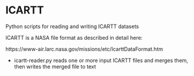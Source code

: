 # ICARTT
Python scripts for reading and writing ICARTT datasets

ICARTT is a NASA file format as described in detail here:
<link> https://www-air.larc.nasa.gov/missions/etc/IcarttDataFormat.htm </link>

- icartt-reader.py reads one or more input ICARTT files and merges them, then writes the merged file to text

